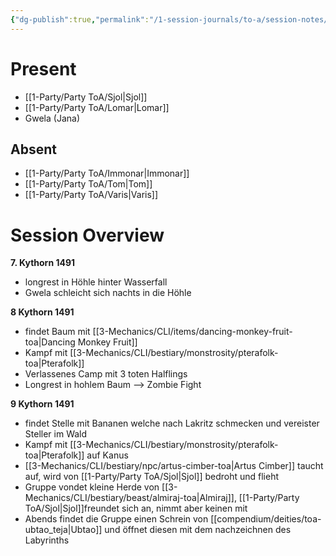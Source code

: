 ```yaml
---
{"dg-publish":true,"permalink":"/1-session-journals/to-a/session-notes/2025-04-03-to-a-s006/","tags":["journal"]}
---
```



# Present




- [[1-Party/Party ToA/Sjol\|Sjol]] 
- [[1-Party/Party ToA/Lomar\|Lomar]]
- Gwela (Jana)

## Absent


- [[1-Party/Party ToA/Immonar\|Immonar]]
- [[1-Party/Party ToA/Tom\|Tom]]
- [[1-Party/Party ToA/Varis\|Varis]]



# Session Overview



**7. Kythorn 1491**
- longrest in Höhle hinter Wasserfall
- Gwela schleicht sich nachts in die Höhle

**8 Kythorn 1491**
- findet Baum mit [[3-Mechanics/CLI/items/dancing-monkey-fruit-toa\|Dancing Monkey Fruit]]
- Kampf mit [[3-Mechanics/CLI/bestiary/monstrosity/pterafolk-toa\|Pterafolk]]
- Verlassenes Camp mit 3 toten Halflings
- Longrest in hohlem Baum --> Zombie Fight

**9 Kythorn 1491**
- findet Stelle mit Bananen welche nach Lakritz schmecken und vereister Steller im Wald
- Kampf mit [[3-Mechanics/CLI/bestiary/monstrosity/pterafolk-toa\|Pterafolk]] auf Kanus
- [[3-Mechanics/CLI/bestiary/npc/artus-cimber-toa\|Artus Cimber]] taucht auf, wird von [[1-Party/Party ToA/Sjol\|Sjol]] bedroht und flieht
- Gruppe vondet kleine Herde von [[3-Mechanics/CLI/bestiary/beast/almiraj-toa\|Almiraj]], [[1-Party/Party ToA/Sjol\|Sjol]]freundet sich an, nimmt aber keinen mit
- Abends findet die Gruppe einen Schrein von [[compendium/deities/toa-ubtao_teja\|Ubtao]] und öffnet diesen mit dem nachzeichnen des Labyrinths